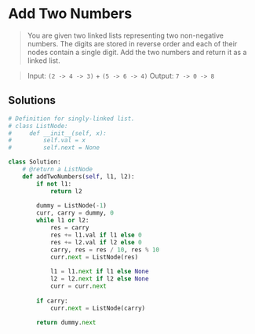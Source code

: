 Add Two Numbers 
================

> You are given two linked lists representing two non-negative numbers. The digits are stored in reverse order and each of their nodes contain a single digit. Add the two numbers and return it as a linked list.

> Input: `(2 -> 4 -> 3)` + `(5 -> 6 -> 4)`
> Output: `7 -> 0 -> 8`

Solutions
------------

```python
# Definition for singly-linked list.
# class ListNode:
#     def __init__(self, x):
#         self.val = x
#         self.next = None

class Solution:
    # @return a ListNode
    def addTwoNumbers(self, l1, l2):
        if not l1:
            return l2
        
        dummy = ListNode(-1)
        curr, carry = dummy, 0
        while l1 or l2:
            res = carry
            res += l1.val if l1 else 0
            res += l2.val if l2 else 0
            carry, res = res / 10, res % 10
            curr.next = ListNode(res)
            
            l1 = l1.next if l1 else None
            l2 = l2.next if l2 else None
            curr = curr.next
            
        if carry:
            curr.next = ListNode(carry)
        
        return dummy.next
```
